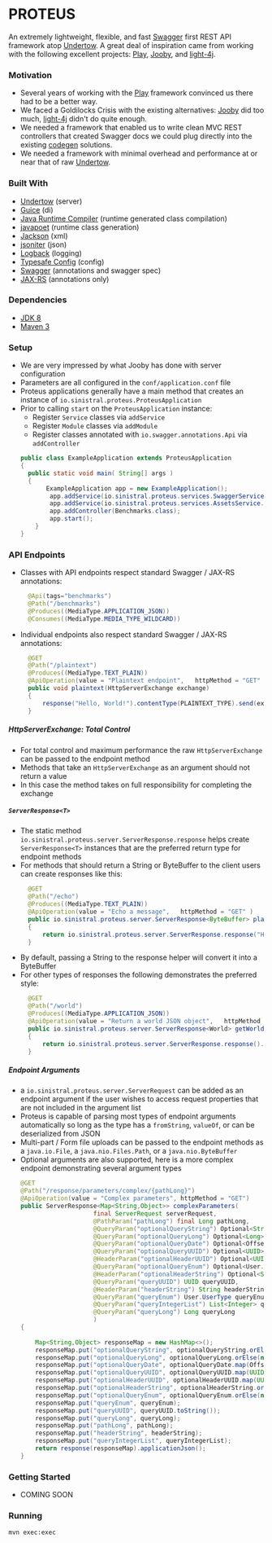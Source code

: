 # PROTEUS

An extremely lightweight, flexible, and fast [Swagger](http://swagger.io/) first REST API framework atop [Undertow](http://undertow.io). 
A great deal of inspiration came from working with the following excellent projects: [Play](http://playframework.com), [Jooby](http://jooby.org), and [light-4j](https://github.com/networknt/light-4j).

### Motivation
  - Several years of working with the [Play](http://playframework.com) framework convinced us there had to be a better way.
  - We faced a Goldilocks Crisis with the existing alternatives: [Jooby](http://jooby.org) did too much, [light-4j](https://github.com/networknt/light-4j) didn't do quite enough.
  - We needed a framework that enabled us to write clean MVC REST controllers that created Swagger docs we could plug directly into the existing [codegen](https://github.com/swagger-api/swagger-codegen) solutions.
  - We needed a framework with minimal overhead and performance at or near that of raw [Undertow](http://undertow.io).
 
### Built With
 - [Undertow](http://undertow.io) (server)
 - [Guice](https://github.com/google/guice) (di)
 - [Java Runtime Compiler](https://github.com/OpenHFT/Java-Runtime-Compiler) (runtime generated class compilation)
 - [javapoet](https://github.com/square/javapoet) (runtime class generation)
 - [Jackson](https://github.com/FasterXML/jackson-dataformat-xml) (xml)
 - [jsoniter](http://jsoniter.com/) (json)
 - [Logback](https://logback.qos.ch/) (logging)
 - [Typesafe Config](https://github.com/typesafehub/config) (config)
 - [Swagger](http://swagger.io/) (annotations and swagger spec)
 - [JAX-RS](http://docs.oracle.com/javaee/6/api/javax/ws/rs/package-summary.html) (annotations only)

### Dependencies
* [JDK 8](http://www.oracle.com/technetwork/java/javase/downloads/index.html)
* [Maven 3](http://maven.apache.org/)

### Setup
  - We are very impressed by what Jooby has done with server configuration  
  - Parameters are all configured in the ```conf/application.conf``` file 
  - Proteus applications generally have a main method that creates an instance of ```io.sinistral.proteus.ProteusApplication``` 
  - Prior to calling ```start``` on the ```ProteusApplication``` instance:
     - Register ```Service``` classes via ```addService```  
     - Register ```Module``` classes via ```addModule```  
     - Register classes annotated with ```io.swagger.annotations.Api``` via ```addController```
    ```java
    public class ExampleApplication extends ProteusApplication
    {
      public static void main( String[] args )
      {
           ExampleApplication app = new ExampleApplication(); 
            app.addService(io.sinistral.proteus.services.SwaggerService.class); 
		    app.addService(io.sinistral.proteus.services.AssetsService.class); 
		    app.addController(Benchmarks.class);   
		    app.start(); 
        }
    }
    ```
  
### API Endpoints
- Classes with API endpoints respect standard Swagger / JAX-RS annotations:
  ```java
    @Api(tags="benchmarks")
    @Path("/benchmarks")
    @Produces((MediaType.APPLICATION_JSON)) 
    @Consumes((MediaType.MEDIA_TYPE_WILDCARD))
    ```
- Individual endpoints also respect standard Swagger / JAX-RS annotations:
  ```java
	@GET
	@Path("/plaintext")
	@Produces((MediaType.TEXT_PLAIN)) 
	@ApiOperation(value = "Plaintext endpoint",   httpMethod = "GET" )
	public void plaintext(HttpServerExchange exchange)
	{ 
		response("Hello, World!").contentType(PLAINTEXT_TYPE).send(exchange);
	}
	```
##### HttpServerExchange: Total Control
 - For total control and maximum performance the raw ```HttpServerExchange``` can be passed to the endpoint method
 - Methods that take an ```HttpServerExchange``` as an argument should not return a value
 - In this case the method takes on full responsibility for completing the exchange
 
##### ```ServerResponse<T>```
- The static method ```io.sinistral.proteus.server.ServerResponse.response``` helps create ```ServerResponse<T>``` instances that are the preferred return type for endpoint methods
- For methods that should return a String or ByteBuffer to the client users can create responses like this:
  ```java
	@GET
	@Path("/echo")
	@Produces((MediaType.TEXT_PLAIN)) 
	@ApiOperation(value = "Echo a message",   httpMethod = "GET" )
	public io.sinistral.proteus.server.ServerResponse<ByteBuffer> plaintext(String message)
	{ 
		return io.sinistral.proteus.server.ServerResponse.response("Hello, World!").contentType(PLAINTEXT_TYPE);
	}
	```
- By default, passing a String to the response helper will convert it into a ByteBuffer
- For other types of responses the following demonstrates the preferred style:
  ```java
 	@GET
	@Path("/world")
	@Produces((MediaType.APPLICATION_JSON)) 
	@ApiOperation(value = "Return a world JSON object",   httpMethod = "GET", response=World.class )
	public io.sinistral.proteus.server.ServerResponse<World> getWorld(Integer id,  Integer randomNumber )
	{ 
		return io.sinistral.proteus.server.ServerResponse.response().entity(new World(id,randomNumber));
	}
  ```

##### Endpoint Arguments
 - a ```io.sinistral.proteus.server.ServerRequest``` can be added as an endpoint argument if the user wishes to access request properties that are not included in the argument list
 - Proteus is capable of parsing most types of endpoint arguments automatically so long as the type has a ```fromString```, ```valueOf```, or can be deserialized from JSON
 - Multi-part / Form file uploads can be passed to the endpoint methods as a ```java.io.File```, a ```java.nio.Files.Path```, or a ```java.nio.ByteBuffer```
 - Optional arguments are also supported, here is a more complex endpoint demonstrating several argument types
    ```java
 	@GET
	@Path("/response/parameters/complex/{pathLong}")
	@ApiOperation(value = "Complex parameters", httpMethod = "GET")
	public ServerResponse<Map<String,Object>> complexParameters(
	                    final ServerRequest serverRequest, 
	                    @PathParam("pathLong") final Long pathLong, 
	                    @QueryParam("optionalQueryString") Optional<String> optionalQueryString, 
	                    @QueryParam("optionalQueryLong") Optional<Long> optionalQueryLong, 
	                    @QueryParam("optionalQueryDate") Optional<OffsetDateTime> optionalQueryDate, 
	                    @QueryParam("optionalQueryUUID") Optional<UUID> optionalQueryUUID, 
	                    @HeaderParam("optionalHeaderUUID") Optional<UUID> optionalHeaderUUID,
	                    @QueryParam("optionalQueryEnum") Optional<User.UserType> optionalQueryEnum,
	                    @HeaderParam("optionalHeaderString") Optional<String> optionalHeaderString,
	                    @QueryParam("queryUUID") UUID queryUUID,  
	                    @HeaderParam("headerString") String headerString,
 	                    @QueryParam("queryEnum") User.UserType queryEnum, 
	                    @QueryParam("queryIntegerList") List<Integer> queryIntegerList, 
	                    @QueryParam("queryLong") Long queryLong 
	                    )
	{
 			
		Map<String,Object> responseMap = new HashMap<>(); 
		responseMap.put("optionalQueryString", optionalQueryString.orElse(null));
		responseMap.put("optionalQueryLong", optionalQueryLong.orElse(null));
	 	responseMap.put("optionalQueryDate", optionalQueryDate.map(OffsetDateTime::toString).orElse(null));
		responseMap.put("optionalQueryUUID", optionalQueryUUID.map(UUID::toString).orElse(null));
		responseMap.put("optionalHeaderUUID", optionalHeaderUUID.map(UUID::toString).orElse(null));
		responseMap.put("optionalHeaderString", optionalHeaderString.orElse(null));
		responseMap.put("optionalQueryEnum", optionalQueryEnum.orElse(null));
		responseMap.put("queryEnum", queryEnum);
		responseMap.put("queryUUID", queryUUID.toString()); 
		responseMap.put("queryLong", queryLong);
		responseMap.put("pathLong", pathLong);
		responseMap.put("headerString", headerString); 
		responseMap.put("queryIntegerList", queryIntegerList); 
		return response(responseMap).applicationJson(); 
	}
	```
    
### Getting Started
 - COMING SOON
 
### Running

    mvn exec:exec

  
